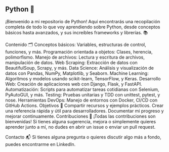 ## Python 🐍

¡Bienvenido a mi repositorio de Python! Aquí encontrarás una recopilación completa de todo lo que voy aprendiendo sobre Python, desde conceptos básicos hasta avanzados, y sus increíbles frameworks y librerías. 📚

Contenido 🗂️
Conceptos básicos: Variables, estructuras de control, funciones, y más.
Programación orientada a objetos: Clases, herencia, polimorfismo.
Manejo de archivos: Lectura y escritura de archivos, manipulación de datos.
Web Scraping: Extracción de datos con BeautifulSoup, Scrapy, y más.
Data Science: Análisis y visualización de datos con Pandas, NumPy, Matplotlib, y Seaborn.
Machine Learning: Algoritmos y modelos usando scikit-learn, TensorFlow, y Keras.
Desarrollo Web: Creación de aplicaciones web con Django, Flask, y FastAPI.
Automatización: Scripts para automatizar tareas cotidianas con Selenium, PyAutoGUI, y más.
Testing: Pruebas unitarias y TDD con unittest, pytest, y nose.
Herramientas DevOps: Manejo de entornos con Docker, CI/CD con GitHub Actions.
Objetivos 🎯
Compartir recursos y ejemplos prácticos.
Crear una referencia rápida y útil para desarrolladores.
Documentar mi progreso y mejorar continuamente.
Contribuciones 🤝
¡Todas las contribuciones son bienvenidas! Si tienes alguna sugerencia, mejora o simplemente quieres aprender junto a mí, no dudes en abrir un issue o enviar un pull request.

Contacto 📬
Si tienes alguna pregunta o quieres discutir algo más a fondo, puedes encontrarme en LinkedIn.